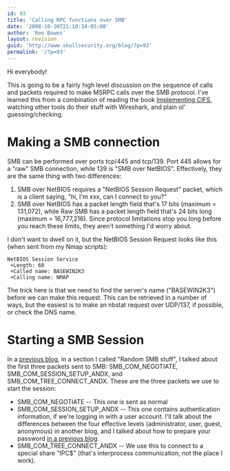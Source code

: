 ```yaml
---
id: 93
title: 'Calling RPC functions over SMB'
date: '2008-10-30T21:10:34-05:00'
author: 'Ron Bowes'
layout: revision
guid: 'http://www.skullsecurity.org/blog/?p=93'
permalink: '/?p=93'
---
```


Hi everybody!

This is going to be a fairly high level discussion on the sequence of calls and packets required to make MSRPC calls over the SMB protocol. I've learned this from a combination of reading the book [Implementing CIFS](http://www.ubiqx.org/cifs/), watching other tools do their stuff with Wireshark, and plain ol' guessing/checking.

# Making a SMB connection

SMB can be performed over ports tcp/445 and tcp/139. Port 445 allows for a "raw" SMB connection, while 139 is "SMB over NetBIOS". Effectively, they are the same thing with two differences:

1. SMB over NetBIOS requires a "NetBIOS Session Request" packet, which is a client saying, "hi, I'm xxx, can I connect to you?"
2. SMB over NetBIOS has a packet length field that's 17 bits (maximum = 131,072), while Raw SMB has a packet length field that's 24 bits long (maximum = 16,777,216). Since protocol limitations stop you long before you reach these limits, they aren't something I'd worry about.

I don't want to dwell on it, but the NetBIOS Session Request looks like this (when sent from my Nmap scripts):

```
NetBIOS Session Service
 +Length: 68
 +Called name: BASEWIN2K3
 +Calling name: NMAP
```

The trick here is that we need to find the server's name ("BASEWIN2K3") before we can make this request. This can be retrieved in a number of ways, but the easiest is to make an nbstat request over UDP/137, if possible, or check the DNS name.

# Starting a SMB Session

In a [previous blog](http://www.skullsecurity.org/blog/?p=45), in a section I called "Random SMB stuff", I talked about the first three packets sent to SMB: SMB\_COM\_NEGOTIATE, SMB\_COM\_SESSION\_SETUP\_ANDX, and SMB\_COM\_TREE\_CONNECT\_ANDX. These are the three packets we use to start the session:

- SMB\_COM\_NEGOTIATE -- This one is sent as normal
- SMB\_COM\_SESSION\_SETUP\_ANDX -- This one contains authentication information, if we're logging in with a user account. I'll talk about the differences between the four effective levels (administrator, user, guest, anonymous) in another blog, and I talked about how to prepare your password [in a previous blog](http://www.skullsecurity.org/blog/?p=34).
- SMB\_COM\_TREE\_CONNECT\_ANDX -- We use this to connect to a special share "IPC$" (that's interprocess communication, not the place I work).
